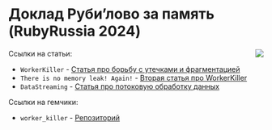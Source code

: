 

# Доклад Руби’лово за память (RubyRussia 2024)

[<img src="https://github.com/user-attachments/assets/b42e49f7-8ec3-4936-bde9-0839b8c3ae14" data-canonical-src="https://github.com/user-attachments/assets/b42e49f7-8ec3-4936-bde9-0839b8c3ae14"  max-width="50%" align="right" />](https://clck.ru/YhPus)

Ссылки на статьи:

* `WorkerKiller`  - [Статья про борьбу с утечками и фрагментацией](https://blog.rnds.pro/015-workerkiller?utm_source=github&utm_medium=post&utm_campaign=rr2024)
* `There is no memory leak! Again!`  - [Вторая статья про WorkerKiller](https://blog.rnds.pro/053-workerkiller-2?utm_source=github&utm_medium=post&utm_campaign=rr2024)
* `DataStreaming` - [Статья про потоковую обработку данных](https://blog.rnds.pro/038-enumerators?utm_source=github&utm_medium=post&utm_campaign=rr2024)


Ссылки на гемчики:
* `worker_killer` - [Репозиторий](https://github.com/RND-SOFT/worker_killer?utm_source=github&utm_medium=post&utm_campaign=rr2024)

